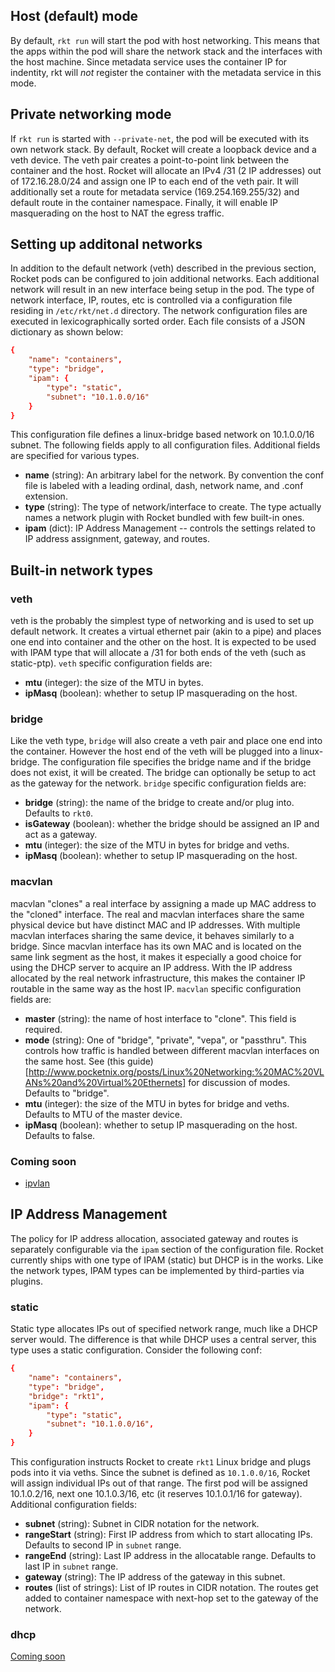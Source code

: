 ## Host (default) mode

By default, `rkt run` will start the pod with host networking. This means that the apps within the pod will share the network stack and the interfaces with the host machine. Since metadata service uses the container IP for indentity, rkt will _not_ register the container with the metadata service in this mode.

## Private networking mode

If `rkt run` is started with `--private-net`, the pod will be executed with its own network stack. By default, Rocket will create a loopback device and a veth device. The veth pair creates a point-to-point link between the container and the host. Rocket will allocate an IPv4 /31 (2 IP addresses) out of 172.16.28.0/24 and assign one IP to each end of the veth pair. It will additionally set a route for metadata service (169.254.169.255/32) and default route in the container namespace. Finally, it will enable IP masquerading on the host to NAT the egress traffic.

## Setting up additonal networks

In addition to the default network (veth) described in the previous section, Rocket pods can be configured to join additional networks. Each additional network will result in an new interface being setup in the pod. The type of network interface, IP, routes, etc is controlled via a configuration file residing in `/etc/rkt/net.d` directory. The network configuration files are executed in lexicographically sorted order. Each file consists of a JSON dictionary as shown below:

```/etc/rkt/net.d/10-containers.conf
{
	"name": "containers",
	"type": "bridge",
	"ipam": {
		"type": "static",
		"subnet": "10.1.0.0/16"
	}
}
```

This configuration file defines a linux-bridge based network on 10.1.0.0/16 subnet. The following fields apply to all configuration files. Additional fields are specified for various types.

- **name** (string): An arbitrary label for the network. By convention the conf file is labeled with a leading ordinal, dash, network name, and .conf extension.
- **type** (string): The type of network/interface to create. The type actually names a network plugin with Rocket bundled with few built-in ones.
- **ipam** (dict): IP Address Management -- controls the settings related to IP address assignment, gateway, and routes.

## Built-in network types

### veth
veth is the probably the simplest type of networking and is used to set up default network. It creates a virtual ethernet pair (akin to a pipe) and places one end into container and the other on the host. It is expected to be used with IPAM type that will allocate a /31 for both ends of the veth (such as static-ptp). `veth` specific configuration fields are:

- **mtu** (integer): the size of the MTU in bytes.
- **ipMasq** (boolean): whether to setup IP masquerading on the host.

### bridge
Like the veth type, `bridge` will also create a veth pair and place one end into the container. However the host end of the veth will be plugged into a linux-bridge. The configuration file specifies the bridge name and if the bridge does not exist, it will be created. The bridge can optionally be setup to act as the gateway for the network. `bridge` specific configuration fields are:
- **bridge** (string): the name of the bridge to create and/or plug into. Defaults to `rkt0`.
- **isGateway** (boolean): whether the bridge should be assigned an IP and act as a gateway.
- **mtu** (integer): the size of the MTU in bytes for bridge and veths.
- **ipMasq** (boolean): whether to setup IP masquerading on the host.

### macvlan
macvlan "clones" a real interface by assigning a made up MAC address to the "cloned" interface. The real and macvlan interfaces share the same physical device but have distinct MAC and IP addresses. With multiple macvlan interfaces sharing the same device, it behaves similarly to a bridge. Since macvlan interface has its own MAC and is located on the same link segment as the host, it makes it especially a good choice for using the DHCP server to acquire an IP address. With the IP address allocated by the real network infrastructure, this makes the container IP routable in the same way as the host IP. `macvlan` specific configuration fields are:
- **master** (string): the name of host interface to "clone". This field is required.
- **mode** (string): One of "bridge", "private", "vepa", or "passthru". This controls how traffic is handled between different macvlan interfaces on the same host. See (this guide)[http://www.pocketnix.org/posts/Linux%20Networking:%20MAC%20VLANs%20and%20Virtual%20Ethernets] for discussion of modes. Defaults to "bridge".
- **mtu** (integer): the size of the MTU in bytes for bridge and veths. Defaults to MTU of the master device.
- **ipMasq** (boolean): whether to setup IP masquerading on the host. Defaults to false.

### Coming soon
- [ipvlan](https://github.com/coreos/rocket/issues/479)

## IP Address Management
The policy for IP address allocation, associated gateway and routes is separately configurable via the `ipam` section of the configuration file. Rocket currently ships with one type of IPAM (static) but DHCP is in the works. Like the network types, IPAM types can be implemented by third-parties via plugins.

### static
Static type allocates IPs out of specified network range, much like a DHCP server would. The difference is that while DHCP uses a central server, this type uses a static configuration. Consider the following conf:

```/etc/rkt/net.d/10-containers.conf
{
	"name": "containers",
	"type": "bridge",
	"bridge": "rkt1",
	"ipam": {
		"type": "static",
		"subnet": "10.1.0.0/16",
	}
}
```

This configuration instructs Rocket to create `rkt1` Linux bridge and plugs pods into it via veths. Since the subnet is defined as `10.1.0.0/16`, Rocket will assign individual IPs out of that range. The first pod will be assigned 10.1.0.2/16, next one 10.1.0.3/16, etc (it reserves 10.1.0.1/16 for gateway). Additional configuration fields:

- **subnet** (string): Subnet in CIDR notation for the network.
- **rangeStart** (string): First IP address from which to start allocating IPs. Defaults to second IP in `subnet` range.
- **rangeEnd** (string): Last IP address in the allocatable range. Defaults to last IP in `subnet` range.
- **gateway** (string): The IP address of the gateway in this subnet.
- **routes** (list of strings): List of IP routes in CIDR notation. The routes get added to container namespace with next-hop set to the gateway of the network.

### dhcp
[Coming soon](https://github.com/coreos/rocket/issues/558)
